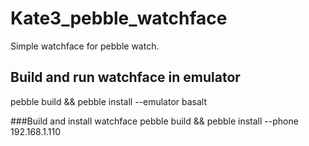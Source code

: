 # Kate3_pebble_watchface
Simple watchface for pebble watch.

## Build and run watchface in emulator
pebble build && pebble install --emulator basalt

###Build and install watchface
pebble build && pebble install --phone 192.168.1.110
